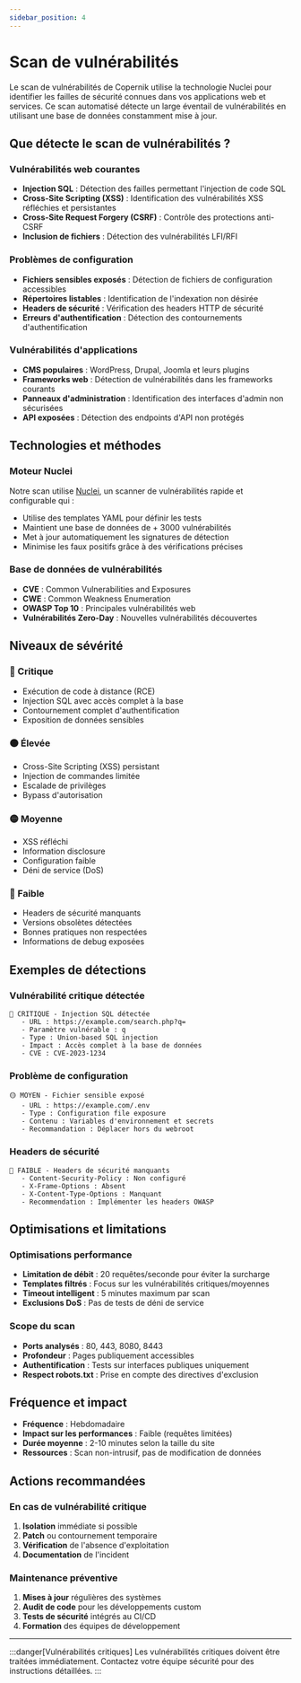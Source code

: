 ```yaml
---
sidebar_position: 4
---
```


# Scan de vulnérabilités

Le scan de vulnérabilités de Copernik utilise la technologie Nuclei pour identifier les failles de sécurité connues dans vos applications web et services. Ce scan automatisé détecte un large éventail de vulnérabilités en utilisant une base de données constamment mise à jour.

## Que détecte le scan de vulnérabilités ?

### Vulnérabilités web courantes
- **Injection SQL** : Détection des failles permettant l'injection de code SQL
- **Cross-Site Scripting (XSS)** : Identification des vulnérabilités XSS réfléchies et persistantes
- **Cross-Site Request Forgery (CSRF)** : Contrôle des protections anti-CSRF
- **Inclusion de fichiers** : Détection des vulnérabilités LFI/RFI

### Problèmes de configuration
- **Fichiers sensibles exposés** : Détection de fichiers de configuration accessibles
- **Répertoires listables** : Identification de l'indexation non désirée
- **Headers de sécurité** : Vérification des headers HTTP de sécurité
- **Erreurs d'authentification** : Détection des contournements d'authentification

### Vulnérabilités d'applications
- **CMS populaires** : WordPress, Drupal, Joomla et leurs plugins
- **Frameworks web** : Détection de vulnérabilités dans les frameworks courants
- **Panneaux d'administration** : Identification des interfaces d'admin non sécurisées
- **API exposées** : Détection des endpoints d'API non protégés

## Technologies et méthodes

### Moteur Nuclei
Notre scan utilise [Nuclei](https://nuclei.projectdiscovery.io/), un scanner de vulnérabilités rapide et configurable qui :
- Utilise des templates YAML pour définir les tests
- Maintient une base de données de + 3000 vulnérabilités
- Met à jour automatiquement les signatures de détection
- Minimise les faux positifs grâce à des vérifications précises

### Base de données de vulnérabilités
- **CVE** : Common Vulnerabilities and Exposures
- **CWE** : Common Weakness Enumeration
- **OWASP Top 10** : Principales vulnérabilités web
- **Vulnérabilités Zero-Day** : Nouvelles vulnérabilités découvertes

## Niveaux de sévérité

### 🔴 Critique
- Exécution de code à distance (RCE)
- Injection SQL avec accès complet à la base
- Contournement complet d'authentification
- Exposition de données sensibles

### 🟠 Élevée
- Cross-Site Scripting (XSS) persistant
- Injection de commandes limitée
- Escalade de privilèges
- Bypass d'autorisation

### 🟡 Moyenne
- XSS réfléchi
- Information disclosure
- Configuration faible
- Déni de service (DoS)

### 🔵 Faible
- Headers de sécurité manquants
- Versions obsolètes détectées
- Bonnes pratiques non respectées
- Informations de debug exposées

## Exemples de détections

### Vulnérabilité critique détectée
```
🔴 CRITIQUE - Injection SQL détectée
   - URL : https://example.com/search.php?q=
   - Paramètre vulnérable : q
   - Type : Union-based SQL injection
   - Impact : Accès complet à la base de données
   - CVE : CVE-2023-1234
```

### Problème de configuration
```
🟡 MOYEN - Fichier sensible exposé
   - URL : https://example.com/.env
   - Type : Configuration file exposure
   - Contenu : Variables d'environnement et secrets
   - Recommandation : Déplacer hors du webroot
```

### Headers de sécurité
```
🔵 FAIBLE - Headers de sécurité manquants
   - Content-Security-Policy : Non configuré
   - X-Frame-Options : Absent
   - X-Content-Type-Options : Manquant
   - Recommendation : Implémenter les headers OWASP
```

## Optimisations et limitations

### Optimisations performance
- **Limitation de débit** : 20 requêtes/seconde pour éviter la surcharge
- **Templates filtrés** : Focus sur les vulnérabilités critiques/moyennes
- **Timeout intelligent** : 5 minutes maximum par scan
- **Exclusions DoS** : Pas de tests de déni de service

### Scope du scan
- **Ports analysés** : 80, 443, 8080, 8443
- **Profondeur** : Pages publiquement accessibles
- **Authentification** : Tests sur interfaces publiques uniquement
- **Respect robots.txt** : Prise en compte des directives d'exclusion

## Fréquence et impact

- **Fréquence** : Hebdomadaire
- **Impact sur les performances** : Faible (requêtes limitées)
- **Durée moyenne** : 2-10 minutes selon la taille du site
- **Ressources** : Scan non-intrusif, pas de modification de données

## Actions recommandées

### En cas de vulnérabilité critique
1. **Isolation** immédiate si possible
2. **Patch** ou contournement temporaire
3. **Vérification** de l'absence d'exploitation
4. **Documentation** de l'incident

### Maintenance préventive
1. **Mises à jour** régulières des systèmes
2. **Audit de code** pour les développements custom
3. **Tests de sécurité** intégrés au CI/CD
4. **Formation** des équipes de développement

---

:::danger[Vulnérabilités critiques]
Les vulnérabilités critiques doivent être traitées immédiatement. Contactez votre équipe sécurité pour des instructions détaillées.
:::
